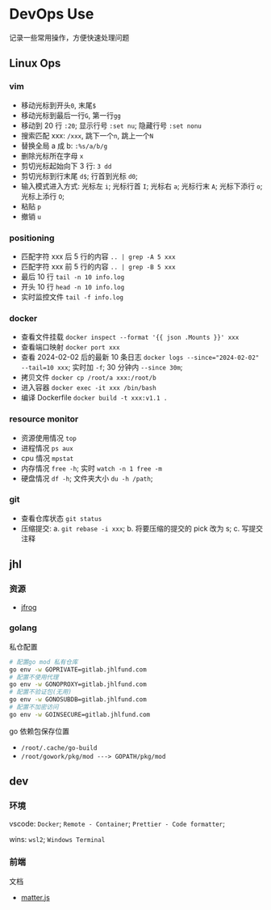 # DevOps Use

记录一些常用操作，方便快速处理问题

## Linux Ops

### vim

- 移动光标到开头`0`, 末尾`$`
- 移动光标到最后一行`G`, 第一行`gg`
- 移动到 20 行 `:20`; 显示行号 `:set nu`; 隐藏行号 `:set nonu`
- 搜索匹配 xxx: `/xxx`, 跳下一个`n`, 跳上一个`N`
- 替换全局 a 成 b: `:%s/a/b/g`
- 删除光标所在字母 `x`
- 剪切光标起始向下 3 行: `3 dd`
- 剪切光标到行末尾 `d$`; 行首到光标 `d0`;
- 输入模式进入方式: 光标左 `i`; 光标行首 `I`; 光标右 `a`; 光标行末 `A`; 光标下添行 `o`; 光标上添行 `O`;
- 粘贴 `p`
- 撤销 `u`

### positioning

- 匹配字符 xxx 后 5 行的内容 `.. | grep -A 5 xxx`
- 匹配字符 xxx 前 5 行的内容 `.. | grep -B 5 xxx`
- 最后 10 行 `tail -n 10 info.log`
- 开头 10 行 `head -n 10 info.log`
- 实时监控文件 `tail -f info.log`

### docker

- 查看文件挂载 `docker inspect --format '{{ json .Mounts }}' xxx`
- 查看端口映射 `docker port xxx`
- 查看 2024-02-02 后的最新 10 条日志 `docker logs --since="2024-02-02" --tail=10 xxx`; 实时加 `-f`; 30 分钟内 `--since 30m`;
- 拷贝文件 `docker cp /root/a xxx:/root/b`
- 进入容器 `docker exec -it xxx /bin/bash`
- 编译 Dockerfile `docker build -t xxx:v1.1 .`

### resource monitor

- 资源使用情况 `top`
- 进程情况 `ps aux`
- cpu 情况 `mpstat`
- 内存情况 `free -h`; 实时 `watch -n 1 free -m`
- 硬盘情况 `df -h`; 文件夹大小 `du -h /path`;

### git

- 查看仓库状态 `git status`
- 压缩提交: a. `git rebase -i xxx`; b. 将要压缩的提交的 pick 改为 s; c. 写提交注释

## jhl

### 资源

- [jfrog](https://jfrog.jhlfund.com/ui/packages)

### golang

私仓配置

```bash
# 配置go mod 私有仓库
go env -w GOPRIVATE=gitlab.jhlfund.com
# 配置不使用代理
go env -w GONOPROXY=gitlab.jhlfund.com
# 配置不验证包(无用)
go env -w GONOSUBDB=gitlab.jhlfund.com
# 配置不加密访问
go env -w GOINSECURE=gitlab.jhlfund.com
```

go 依赖包保存位置

- `/root/.cache/go-build`
- `/root/gowork/pkg/mod ---> GOPATH/pkg/mod`

## dev

### 环境

vscode: `Docker`; `Remote - Container`; `Prettier - Code formatter`;

wins: `wsl2`; `Windows Terminal`

### 前端

文档

- [matter.js](https://brm.io/matter-js/docs/)
